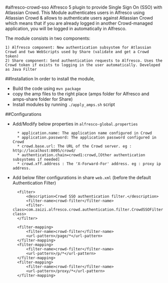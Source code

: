 #alfresco-crowd-sso
Alfresco 5 plugin to provide Single Sign On (SSO) with Atlassian Crowd. This Module authenticates users in Alfresco using Atlassian Crowd
& allows to authenticate users against Atlassian Crowd which means that if you are already logged in another Crowd-managed application, you will be logged in automatically in Alfresco.

The module consists in two components:

	1) Alfresco component: New authentication subsystem for Atlassian Crowd and two WebScripts used by Share (validate and get a Crowd token)
	2) Share component: Send authentication requests to Alfresco. Uses the Crowd token if exists to logging in the user automatically. Developed as Java Filter

##Installation
In order to install the module,

* Build the code using
`mvn package`
* copy the amp files to the right place (amps folder for Alfresco and amps-share folder for Share)
* Install modules by running `./apply_amps.sh` script

##Configurations

* Add/Modify below properties in `alfresco-global.properties`

		* application.name: The application name configured in Crowd
		* application.password: The application password configured in Crowd
		* crowd.base.url: The URL of the Crowd server. eg : http://localhost:8095/crowd/
		* authentication.chain=crowd1:crowd,[Other authentication subsystems if needed]
		* crowd.xff.address : The 'X-Forward-For' address. eg : proxy ip address.

* Add below filter configurations in share `web.xml` (before the default Authentication Filter)

		<filter>
			<description>Crowd SSO authentication filter.</description>
			<filter-name>crowd-filter</filter-name>
			<filter-class>com.zaizi.alfresco.crowd.authentication.filter.CrowdSSOFilter</filter-class>
		</filter>
		
		<filter-mapping>	
			<filter-name>crowd-filter</filter-name>
			<url-pattern>/page/*</url-pattern>
		</filter-mapping>
		<filter-mapping>
			<filter-name>crowd-filter</filter-name>
			<url-pattern>/p/*</url-pattern>
		</filter-mapping>
		<filter-mapping>
			<filter-name>crowd-filter</filter-name>
			<url-pattern>/proxy/*</url-pattern>
		</filter-mapping>
